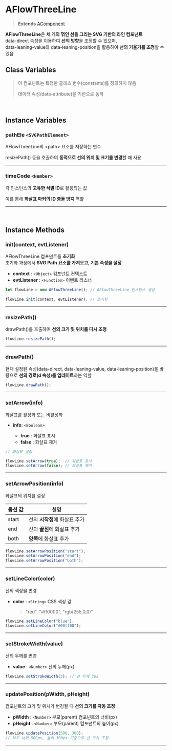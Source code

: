 # AFlowThreeLine
> **Extends** [AComponent](https://wikidocs.net/274979)

**AFlowThreeLine**은 **세 개의 꺾인 선을 그리는 SVG 기반의 라인 컴포넌트**  <br>
data-direct 속성을 이용하여 **선의 방향**을 조정할 수 있으며,  <br>
data-leaning-value와 data-leaning-position을 활용하여 **선의 기울기를 조정**할 수 있음


## Class Variables

>이 컴포넌트는 특정한 클래스 변수(constants)를 정의하지 않음 
>
> 데이터 속성(data-attribute)을 기반으로 동작
<br>



## Instance Variables

### **pathEle** `<SVGPathElement>`

AFlowThreeLine의 <path\> 요소를 저장하는 변수<br>
	
resizePath() 등을 호출하여 **동적으로 선의 위치 및 크기를 변경**할 때 사용

---

### **timeCode** `<Number>`

각 인스턴스의 **고유한 식별 ID**로 활용되는 값  <br>

이를 통해 **화살표 마커의 ID 충돌 방지** 역할

---


<br/>



## Instance Methods

### init(context, evtListener)

AFlowThreeLine 컴포넌트를 **초기화**  <br>
초기화 과정에서 **SVG Path 요소를 가져오고, 기본 속성을 설정**

* **context** : `<Object>` 컴포넌트 컨텍스트
* **evtListener** : `<Function>` 이벤트 리스너

```js
let flowLine = new AFlowThreeLine(); // AFlowThreeLine 인스턴스 생성
 
flowLine.init(context, evtListener); // 초기화
```

---

### resizePath()

drawPath()를 호출하여 **선의 크기 및 위치를 다시 조정**

```js
flowLine.resizePath();
```

---

### drawPath()

현재 설정된 속성(data-direct, data-leaning-value, data-leaning-position)을 바탕으로  **선의 경로(d 속성)를 업데이트**하는 역할

```js
flowLine.drawPath();
```

---

### setArrow(info)

화살표를 활성화 또는 비활성화

* **info**: `<Boolean>`

	* **true** : 화살표 표시
	* **false** : 화살표 제거

```js
// 화살표 설정

flowLine.setArrow(true);  // 화살표 표시
flowLine.setArrow(false); // 화살표 제거
```

---

### setArrowPosition(info)

화살표의 위치를 설정

| 옵션 값 | 설명 |
|--|--|
| start | 선의 **시작점**에 화살표 추가 |
| end | 선의 **끝점**에 화살표 추가 |
| both | **양쪽**에 화살표 추가 |

```js
flowLine.setArrowPosition("start");
flowLine.setArrowPosition("end");
flowLine.setArrowPosition("both");
```

---

### setLineColor(color)

선의 색상을 변경

* **color** : `<String>` CSS 색상 값 <br>
	> "red", "#ff0000", "rgb(255,0,0)"

```js
flowLine.setLineColor("blue");
flowLine.setLineColor("#00ff00");
```

---

### setStrokeWidth(value)

선의 두께를 변경

* **value** : `<Number>` 선의 두께(px)

```js
flowLine.setStrokeWidth(3); // 선 두께 3px
```

---

### updatePosition(pWidth, pHeight)

컴포넌트의 크기 및 위치가 변경될 때 **선의 크기를 자동 조정**

-   **pWidth** : `<Number>` 부모(parent) 컴포넌트의 너비(px)
-   **pHeight** : `<Number>` 부모(parent) 컴포넌트의 높이(px)

```js
flowLine.updatePosition(500, 300);
// 부모 너비 500px, 높이 300px 기준으로 선 크기 조정
```

---


<br/>